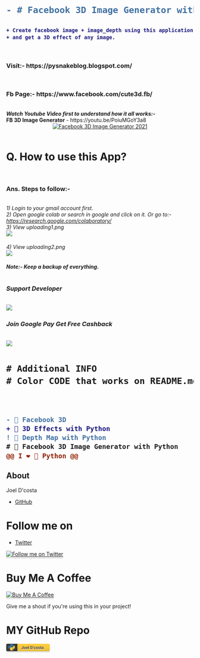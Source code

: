 <h1>
  
```diff
- # Facebook 3D Image Generator with Python
```
  
</h1>

<h3>
  
```diff
+ Create facebook image + image_depth using this application 
+ and get a 3D effect of any image.
```
  
</h3>


<br>
<h3>Visit:- https://pysnakeblog.blogspot.com/ </h3><br>
<h3>Fb Page:- https://www.facebook.com/cute3d.fb/ </h3><br>
<b><i>Watch Youtube Video first to understand how it all works:-</i></b> <br>
<b>FB 3D Image Generator</b> - https://youtu.be/PoiuMGoY3a8
<br>
<div align="center">
<a href="https://www.youtube.com/watch?v=PoiuMGoY3a8">
<img src="https://img.youtube.com/vi/PoiuMGoY3a8/0.jpg" alt="Facebook 3D Image Generator 2021"></a>
</div>
<br>

<h1>Q. How to use this App?</h1><br>
<h3>Ans. Steps to follow:-</h3><br>
<i>1) Login to your gmail account first.</i><br>
<i>2) Open google colab or search in google and click on it. Or go to:- <a href="https://research.google.com/colaboratory/" target="_blank" rel="noopener">https://research.google.com/colaboratory/</a></i><br>
<i>3) View uploading1.png</i><br>
<img src="https://user-images.githubusercontent.com/58244986/121742578-a48b1300-cb1d-11eb-9c3c-9651719360f5.png">
<br><br>
<i>4) View uploading2.png</i><br>
<img src="https://user-images.githubusercontent.com/58244986/121742607-ac4ab780-cb1d-11eb-8797-5c389ad05f4d.png">
<br><br>
<b><i>Note:- Keep a backup of everything.</i></b><br>
<br>
<h3><i>Support Developer</i></h3><br>
<a href="https://www.buymeacoffee.com/python4fun" target="_blank"><img src="https://img.buymeacoffee.com/button-api/?text=Buy me a Beer&emoji=🍺&slug=python4fun&button_colour=FFDD00&font_colour=000000&font_family=Cookie&outline_colour=000000&coffee_colour=ffffff" width=20%></a>
<br />
<h3><i>Join Google Pay Get Free Cashback</i></h3><br>
<a href="https://g.co/payinvite/s8jt59" target="_blank"><img src="https://img.buymeacoffee.com/button-api/?text=Join Google Pay&slug=python4fun&button_colour=3A81F1&font_colour=000000&font_family=Cookie&outline_colour=000000&coffee_colour=EA4335" width=20%></a>
<br />
<h1>

  ```diff
  # Additional INFO
  # Color CODE that works on README.md
  ```
  
</h1><br>
<h2>
  
```diff
- 🐍 Facebook 3D  
+ 🐍 3D Effects with Python
! 🐍 Depth Map with Python
# 🐍 Facebook 3D Image Generator with Python
@@ I ❤️ 🐍 Python @@
```
  
</h2>


## About

Joel D'costa
- [GitHub](http://github.com/joeldcosta)

# Follow me on
- [Twitter](http://twitter.com/JoelDcosta10)

<a href="http://twitter.com/JoelDcosta10" target="_blank"><img src="https://www.citypng.com/public/uploads/preview/-51614268769vk1vws0ryd.png" alt="Follow me on Twitter" style="height: 117px !important;width: 117px !important;box-shadow: 0px 3px 2px 0px rgba(190, 190, 190, 0.5) !important;-webkit-box-shadow: 0px 3px 2px 0px rgba(190, 190, 190, 0.5) !important;" ></a>

# Buy Me A Coffee
<a href="https://www.buymeacoffee.com/python4fun" target="_blank"><img src="https://helloimjessa.files.wordpress.com/2021/06/bmc-button.png" alt="Buy Me A Coffee" style="height: 41px !important;width: 174px !important;box-shadow: 0px 3px 2px 0px rgba(190, 190, 190, 0.5) !important;-webkit-box-shadow: 0px 3px 2px 0px rgba(190, 190, 190, 0.5) !important;" ></a>

Give me a shout if you're using this in your project!

# MY GitHub Repo
<a href="https://github.com/joeldcosta/" target="_blank"><img src="https://github.com/joeldcosta/personal/blob/main/joeldcsvg.svg?raw=true" alt="Check out my Git Repo" style="height: 20px !important;width: 117px !important;box-shadow: 0px 3px 2px 0px rgba(190, 190, 190, 0.5) !important;-webkit-box-shadow: 0px 3px 2px 0px rgba(190, 190, 190, 0.5) !important;" ></a>


